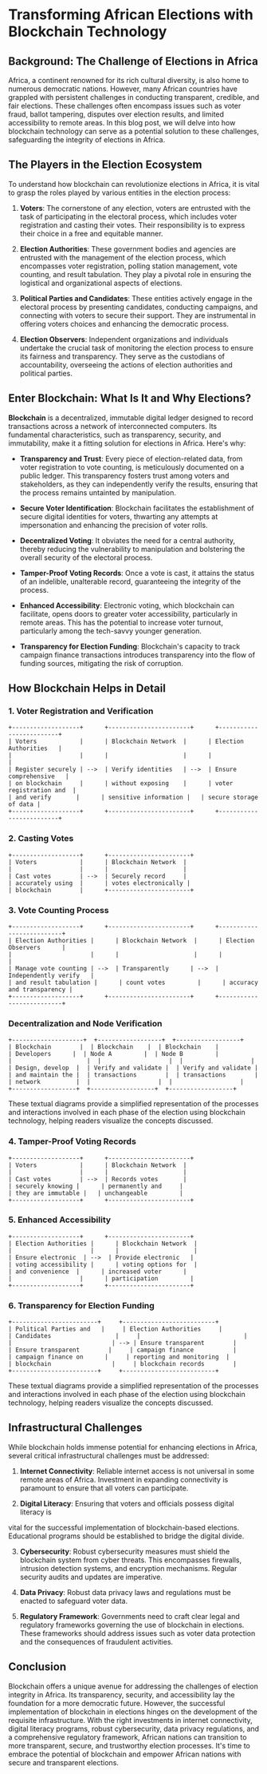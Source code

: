 # Transforming African Elections with Blockchain Technology

## Background: The Challenge of Elections in Africa

Africa, a continent renowned for its rich cultural diversity, is also home to numerous democratic nations. However, many African countries have grappled with persistent challenges in conducting transparent, credible, and fair elections. These challenges often encompass issues such as voter fraud, ballot tampering, disputes over election results, and limited accessibility to remote areas. In this blog post, we will delve into how blockchain technology can serve as a potential solution to these challenges, safeguarding the integrity of elections in Africa.

## The Players in the Election Ecosystem

To understand how blockchain can revolutionize elections in Africa, it is vital to grasp the roles played by various entities in the election process:

1. **Voters**: The cornerstone of any election, voters are entrusted with the task of participating in the electoral process, which includes voter registration and casting their votes. Their responsibility is to express their choice in a free and equitable manner.

2. **Election Authorities**: These government bodies and agencies are entrusted with the management of the election process, which encompasses voter registration, polling station management, vote counting, and result tabulation. They play a pivotal role in ensuring the logistical and organizational aspects of elections.

3. **Political Parties and Candidates**: These entities actively engage in the electoral process by presenting candidates, conducting campaigns, and connecting with voters to secure their support. They are instrumental in offering voters choices and enhancing the democratic process.

4. **Election Observers**: Independent organizations and individuals undertake the crucial task of monitoring the election process to ensure its fairness and transparency. They serve as the custodians of accountability, overseeing the actions of election authorities and political parties.

## Enter Blockchain: What Is It and Why Elections?

**Blockchain** is a decentralized, immutable digital ledger designed to record transactions across a network of interconnected computers. Its fundamental characteristics, such as transparency, security, and immutability, make it a fitting solution for elections in Africa. Here's why:

- **Transparency and Trust**: Every piece of election-related data, from voter registration to vote counting, is meticulously documented on a public ledger. This transparency fosters trust among voters and stakeholders, as they can independently verify the results, ensuring that the process remains untainted by manipulation.

- **Secure Voter Identification**: Blockchain facilitates the establishment of secure digital identities for voters, thwarting any attempts at impersonation and enhancing the precision of voter rolls.

- **Decentralized Voting**: It obviates the need for a central authority, thereby reducing the vulnerability to manipulation and bolstering the overall security of the electoral process.

- **Tamper-Proof Voting Records**: Once a vote is cast, it attains the status of an indelible, unalterable record, guaranteeing the integrity of the process.

- **Enhanced Accessibility**: Electronic voting, which blockchain can facilitate, opens doors to greater voter accessibility, particularly in remote areas. This has the potential to increase voter turnout, particularly among the tech-savvy younger generation.

- **Transparency for Election Funding**: Blockchain's capacity to track campaign finance transactions introduces transparency into the flow of funding sources, mitigating the risk of corruption.

## How Blockchain Helps in Detail

### 1. Voter Registration and Verification

```
+-------------------+      +-----------------------+      +-------------------------+
| Voters            |      | Blockchain Network  |      | Election Authorities   |
|                   |      |                     |      |                        |
| Register securely | -->  | Verify identities   | -->  | Ensure comprehensive   |
| on blockchain     |      | without exposing    |      | voter registration and  |
| and verify       |      | sensitive information |   | secure storage of data |
+-------------------+      +-----------------------+      +-------------------------+
```

### 2. Casting Votes

```
+-------------------+      +-----------------------+
| Voters            |      | Blockchain Network  |
|                   |      |                     |
| Cast votes        | -->  | Securely record     |
| accurately using  |      | votes electronically |
| blockchain        |      +-----------------------+
```

### 3. Vote Counting Process

```
+-------------------+      +-----------------------+      +--------------------------+
| Election Authorities |      | Blockchain Network  |      | Election Observers      |
|                      |      |                     |      |                         |
| Manage vote counting | -->  | Transparently      | -->  | Independently verify   |
| and result tabulation |      | count votes         |      | accuracy and transparency |
+-------------------+      +-----------------------+      +--------------------------+
```

### Decentralization and Node Verification

```
+--------------------+  +------------------+  +------------------+
| Blockchain        |  | Blockchain    |  | Blockchain    |
| Developers      |  | Node A         |  | Node B         |
|                     |  |                   |  |                   |
| Design, develop  |  | Verify and validate |  | Verify and validate |
| and maintain the |  | transactions        |  | transactions        |
| network          |  |                   |  |                   |
+------------------+  +------------------+  +------------------+
```

These textual diagrams provide a simplified representation of the processes and interactions involved in each phase of the election using blockchain technology, helping readers visualize the concepts discussed.

### 4. Tamper-Proof Voting Records

```
+-------------------+      +-----------------------+
| Voters            |      | Blockchain Network  |
|                   |      |                     |
| Cast votes        | -->  | Records votes       |
| securely knowing |      | permanently and     |
| they are immutable |   | unchangeable         |
+-------------------+      +-----------------------+
```

### 5. Enhanced Accessibility

```
+-------------------+      +-----------------------+
| Election Authorities |      | Blockchain Network  |
|                      |      |                     |
| Ensure electronic  | -->  | Provide electronic   |
| voting accessibility |      | voting options for  |
| and convenience  |      | increased voter      |
|                   |      | participation         |
+-------------------+      +-----------------------+
```

### 6. Transparency for Election Funding

```
+------------------------+     +--------------------------+
| Political Parties and   |     | Election Authorities     |
| Candidates                  |     |                             |
|                            | --> | Ensure transparent        |
| Ensure transparent        |     | campaign finance           |
| campaign finance on      |     | reporting and monitoring  |
| blockchain                 |     | blockchain records        |
+------------------------+     +--------------------------+
```

These textual diagrams provide a simplified representation of the processes and interactions involved in each phase of the election using blockchain technology, helping readers visualize the concepts discussed.

## Infrastructural Challenges

While blockchain holds immense potential for enhancing elections in Africa, several critical infrastructural challenges must be addressed:

1. **Internet Connectivity**: Reliable internet access is not universal in some remote areas of Africa. Investment in expanding connectivity is paramount to ensure that all voters can participate.

2. **Digital Literacy**: Ensuring that voters and officials possess digital literacy is

 vital for the successful implementation of blockchain-based elections. Educational programs should be established to bridge the digital divide.

3. **Cybersecurity**: Robust cybersecurity measures must shield the blockchain system from cyber threats. This encompasses firewalls, intrusion detection systems, and encryption mechanisms. Regular security audits and updates are imperative.

4. **Data Privacy**: Robust data privacy laws and regulations must be enacted to safeguard voter data.

5. **Regulatory Framework**: Governments need to craft clear legal and regulatory frameworks governing the use of blockchain in elections. These frameworks should address issues such as voter data protection and the consequences of fraudulent activities.

## Conclusion

Blockchain offers a unique avenue for addressing the challenges of election integrity in Africa. Its transparency, security, and accessibility lay the foundation for a more democratic future. However, the successful implementation of blockchain in elections hinges on the development of the requisite infrastructure. With the right investments in internet connectivity, digital literacy programs, robust cybersecurity, data privacy regulations, and a comprehensive regulatory framework, African nations can transition to more transparent, secure, and trustworthy election processes. It's time to embrace the potential of blockchain and empower African nations with secure and transparent elections.
